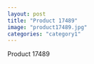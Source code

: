 ```yaml
---
layout: post
title: "Product 17489"
image: "product17489.jpg"
categories: "category1"
---
```

Product 17489
